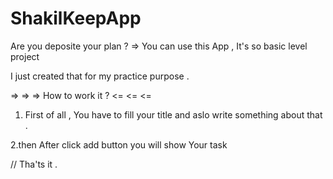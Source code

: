 # ShakilKeepApp

Are you deposite your plan ? 
=> You can use this App , It's so basic level project 

I just created that for my practice purpose . 


=> => => How to work it ? <= <= <= 

1. First of all , You have to fill your title and aslo write something about that . 

2.then After click add button you will show Your task 



// Tha'ts it . 
